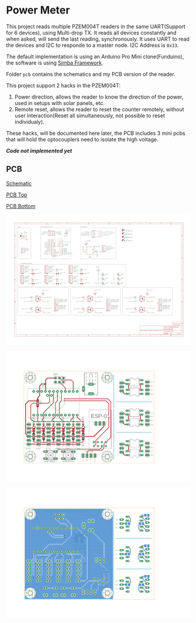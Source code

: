 # Power Meter

This project reads multiple PZEM004T readers in the same UART(Support for 6 devices), using Multi-drop TX. It reads all devices constantly and when asked, will send the last reading, synchronously. It uses UART to read the devices and I2C to responde to a master node. I2C Address is `0x33`.

The default implementation is using an Arduino Pro Mini clone(Funduino), the software is using [Simba Framework](https://github.com/eerimoq/simba/).

Folder `pcb` contains the schematics and my PCB version of the reader.

This project support 2 hacks in the PZEM004T:

1. Power direction, allows the reader to know the direction of the power, used in setups with solar panels, etc.
2. Remote reset, allows the reader to reset the counter remotely, without user interaction(Reset all simultaneously, not possible to reset individualy).

These hacks, will be documented here later, the PCB includes 3 mini pcbs that will hold the optocouplers need to isolate the high voltage.


***_Code not implemented yet_***


## PCB

[Schematic](https://github.com/0x3333/powermeter/raw/master/pcb/schematic.pdf)

[PCB Top](https://github.com/0x3333/powermeter/raw/master/pcb/pcb_top.pdf)

[PCB Bottom](https://github.com/0x3333/powermeter/raw/master/pcb/pcb_bottom.pdf)

![Schematic](https://raw.githubusercontent.com/0x3333/powermeter/master/github/schematic.png)

![PCB Top](https://raw.githubusercontent.com/0x3333/powermeter/master/github/pcb_top.png)

![PCB Bottom](https://raw.githubusercontent.com/0x3333/powermeter/master/github/pcb_bottom.png)
